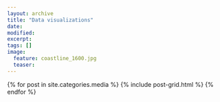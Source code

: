 ```yaml
---
layout: archive
title: "Data visualizations"
date:
modified:
excerpt:
tags: []
image:
  feature: coastline_1600.jpg
  teaser:
---
```


<div class="tiles">
{% for post in site.categories.media %}
  {% include post-grid.html %}
{% endfor %}
</div><!-- /.tiles -->